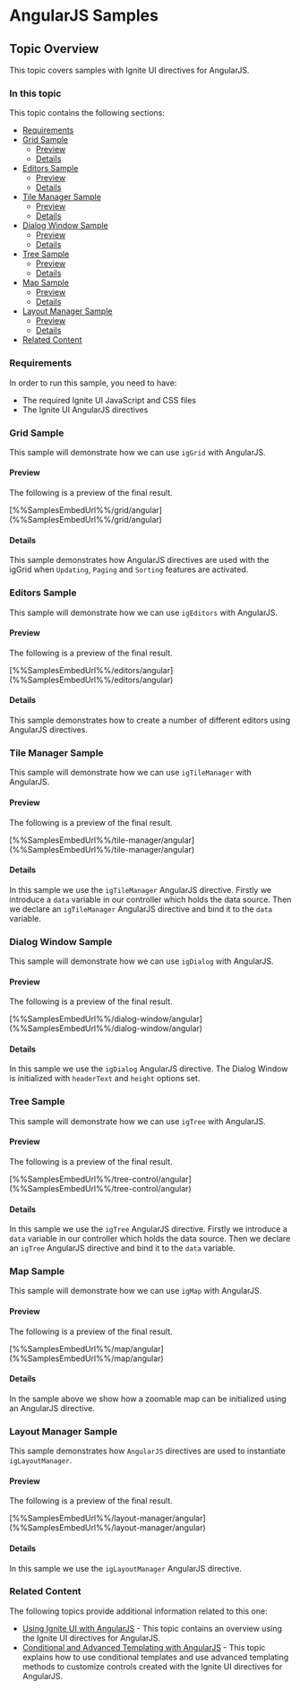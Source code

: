 <!--
|metadata|
{
    "fileName": "angularjs-samples",
    "controlName": [],
    "tags": []
}
|metadata|
-->

# AngularJS Samples

## Topic Overview
This topic covers samples with Ignite UI directives for AngularJS.

### In this topic

This topic contains the following sections:
-   [Requirements](#requirements)
-   [Grid Sample](#grid_sample)
    -   [Preview](#grid_sample_preview)
    -   [Details](#grid_sample_details)
-   [Editors Sample](#editors_sample)
    -   [Preview](#editors_sample_preview)
    -   [Details](#editors_sample_details)
-   [Tile Manager Sample](#tile_manager_sample)
    -   [Preview](#tile_manager_sample_preview)
    -   [Details](#tile_manager_sample_details)
-   [Dialog Window Sample](#dialog_window_sample)
    -   [Preview](#dialog_window_sample_preview)
    -   [Details](#dialog_window_sample_details)
-   [Tree Sample](#tree_sample)
    -   [Preview](#tree_sample_preview)
    -   [Details](#tree_sample_details)
-   [Map Sample](#map_sample)
    -   [Preview](#map_sample_preview)
    -   [Details](#map_sample_details)
-   [Layout Manager Sample](#lm_sample)
    -   [Preview](#lm_preview)
    -   [Details](#lm_details)
-   [Related Content](#related_content)

### <a id="requirements"></a>Requirements
In order to run this sample, you need to have:
-   The required Ignite UI JavaScript and CSS files
-   The Ignite UI AngularJS directives

### <a id="grid_sample"></a>Grid Sample​
This sample will demonstrate how we can use `igGrid` with AngularJS.

#### <a id="grid_sample_preview"></a>Preview
The following is a preview of the final result.

<div class="embed-sample">
   [%%SamplesEmbedUrl%%/grid/angular](%%SamplesEmbedUrl%%/grid/angular)
</div>

#### <a id="grid_sample_details"></a>Details
This sample demonstrates how AngularJS directives are used with the igGrid when `Updating`, `Paging` and `Sorting` features are activated.

### <a id="editors_sample"></a>Editors Sample​
This sample will demonstrate how we can use `igEditors` with AngularJS.

#### <a id="editors_sample_preview"></a>Preview
The following is a preview of the final result.

<div class="embed-sample">
   [%%SamplesEmbedUrl%%/editors/angular](%%SamplesEmbedUrl%%/editors/angular)
</div>

#### <a id="editors_sample_details"></a>Details
This sample demonstrates how to create a number of different editors using AngularJS directives.

### <a id="tile_manager_sample"></a>Tile Manager Sample​
This sample will demonstrate how we can use `igTileManager` with AngularJS.

#### <a id="tile_manager_sample_preview"></a>Preview
The following is a preview of the final result.

<div class="embed-sample">
   [%%SamplesEmbedUrl%%/tile-manager/angular](%%SamplesEmbedUrl%%/tile-manager/angular)
</div>

#### <a id="tile_manager_sample_details"></a>Details
In this sample we use the `igTileManager` AngularJS directive. Firstly we introduce a `data` variable in our controller which holds the data source. Then we declare an `igTileManager` AngularJS directive and bind it to the `data` variable.

### <a id="dialog_window_sample"></a>Dialog Window Sample
This sample will demonstrate how we can use `igDialog` with AngularJS.

#### <a id="dialog_window_sample_preview"></a>Preview
The following is a preview of the final result.

<div class="embed-sample">
   [%%SamplesEmbedUrl%%/dialog-window/angular](%%SamplesEmbedUrl%%/dialog-window/angular)
</div>

#### <a id="dialog_window_sample_details"></a>Details
In this sample we use the `igDialog` AngularJS directive. The Dialog Window is initialized with `headerText` and `height` options set.

### <a id="tree_sample"></a>Tree Sample
This sample will demonstrate how we can use `igTree` with AngularJS.

#### <a id="tree_sample_preview"></a>Preview
The following is a preview of the final result.

<div class="embed-sample">
   [%%SamplesEmbedUrl%%/tree-control/angular](%%SamplesEmbedUrl%%/tree-control/angular)
</div>

#### <a id="tree_sample_details"></a>Details
In this sample we use the `igTree` AngularJS directive. Firstly we introduce a `data` variable in our controller which holds the data source. Then we declare an `igTree` AngularJS directive and bind it to the `data` variable.

### <a id="map_sample"></a>Map Sample
This sample will demonstrate how we can use `igMap` with AngularJS.

#### <a id="map_sample_preview"></a>Preview
The following is a preview of the final result.

<div class="embed-sample">
   [%%SamplesEmbedUrl%%/map/angular](%%SamplesEmbedUrl%%/map/angular)
</div>

#### <a id="map_sample_details"></a>Details
In the sample above we show how a zoomable map can be initialized using an AngularJS directive.

### <a id="lm_sample"></a>Layout Manager Sample
This sample demonstrates how `AngularJS` directives are used to instantiate `igLayoutManager`.

#### <a id="lm_preview"></a>Preview
The following is a preview of the final result.

<div class="embed-sample">
   [%%SamplesEmbedUrl%%/layout-manager/angular](%%SamplesEmbedUrl%%/layout-manager/angular)
</div>

#### <a id="lm_details"></a>Details
In this sample we use the `igLayoutManager` AngularJS directive.

### <a id="related_content"></a>Related Content
The following topics provide additional information related to this one:

-   [Using Ignite UI with AngularJS](Using-Ignite-UI-with-AngularJS.html) - This topic contains an overview using the Ignite UI directives for AngularJS.
-   [Conditional and Advanced Templating with AngularJS](Conditional-and-Advanced-Templating-with-AngularJS.html) - This topic explains how to use conditional templates and use advanced templating methods to customize controls created with the Ignite UI directives for AngularJS.
